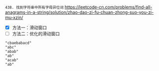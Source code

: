 
`438. 找到字符串中所有字母异位词` https://leetcode-cn.com/problems/find-all-anagrams-in-a-string/solution/zhao-dao-zi-fu-chuan-zhong-suo-you-zi-mu-xzin/
- [x] 方法一：滑动窗口
- [ ] 方法二：优化的滑动窗口

```
"cbaebabacd"
"abc"
"abab"
"ab"
"acab"
"ab"
```
